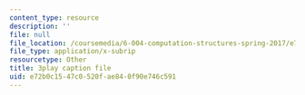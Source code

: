 ```yaml
---
content_type: resource
description: ''
file: null
file_location: /coursemedia/6-004-computation-structures-spring-2017/e72b0c1547c0520fae840f90e746c591_IbKCGrVGpco.vtt
file_type: application/x-subrip
resourcetype: Other
title: 3play caption file
uid: e72b0c15-47c0-520f-ae84-0f90e746c591
---
```

